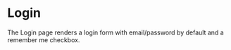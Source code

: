 # Login

The Login page renders a login form with email/password by default and a remember me checkbox.
